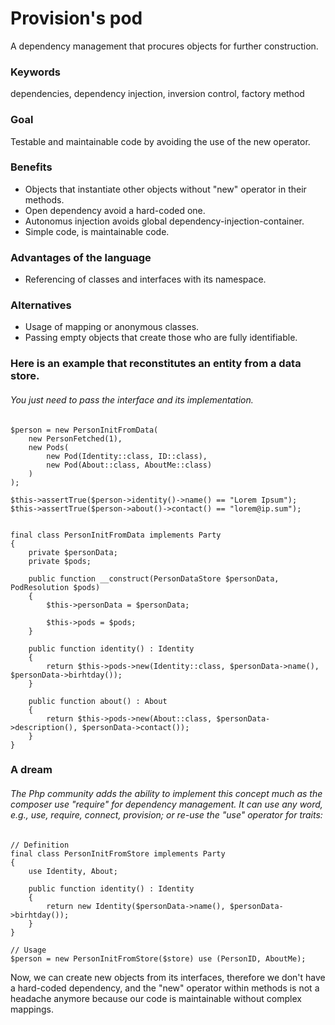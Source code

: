 # Provision's pod
A dependency management that procures objects for further construction.

### Keywords
dependencies, dependency injection, inversion control, factory method

### Goal
Testable and maintainable code by avoiding the use of the new operator.

### Benefits
- Objects that instantiate other objects without "new" operator in their methods.
- Open dependency avoid a hard-coded one.
- Autonomus injection avoids global dependency-injection-container.
- Simple code, is maintainable code.

### Advantages of the language
- Referencing of classes and interfaces with its namespace.

### Alternatives
- Usage of mapping or anonymous classes.
- Passing empty objects that create those who are fully identifiable.

### Here is an example that reconstitutes an entity from a data store.
###### You just need to pass the interface and its implementation.

    $person = new PersonInitFromData(
        new PersonFetched(1),
        new Pods(
            new Pod(Identity::class, ID::class),
            new Pod(About::class, AboutMe::class)
        )
    );
    
    $this->assertTrue($person->identity()->name() == "Lorem Ipsum");
    $this->assertTrue($person->about()->contact() == "lorem@ip.sum");
    
    
    final class PersonInitFromData implements Party
    {
        private $personData;
        private $pods;

        public function __construct(PersonDataStore $personData, PodResolution $pods)
        {
            $this->personData = $personData;

            $this->pods = $pods;
        }

        public function identity() : Identity
        {
            return $this->pods->new(Identity::class, $personData->name(), $personData->birhtday());
        }

        public function about() : About
        {
            return $this->pods->new(About::class, $personData->description(), $personData->contact());
        }
    }

### A dream
###### The Php community adds the ability to implement this concept much as the composer use "require" for dependency management. It can use any word, e.g., use, require, connect, provision; or re-use the "use" operator for traits:

    // Definition
    final class PersonInitFromStore implements Party 
    {
        use Identity, About;

        public function identity() : Identity
        {
            return new Identity($personData->name(), $personData->birhtday());
        }        
    }

    // Usage
    $person = new PersonInitFromStore($store) use (PersonID, AboutMe);

Now, we can create new objects from its interfaces, therefore we don't have a hard-coded dependency, and the "new" operator within methods is not a headache anymore because our code is maintainable without complex mappings.
